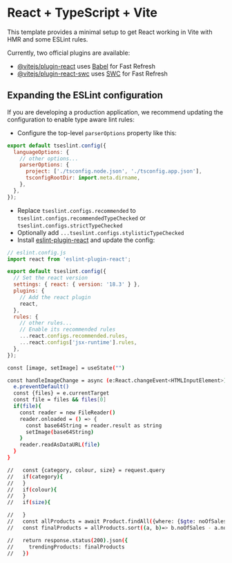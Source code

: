 # React + TypeScript + Vite

This template provides a minimal setup to get React working in Vite with HMR and some ESLint rules.

Currently, two official plugins are available:

- [@vitejs/plugin-react](https://github.com/vitejs/vite-plugin-react/blob/main/packages/plugin-react/README.md) uses [Babel](https://babeljs.io/) for Fast Refresh
- [@vitejs/plugin-react-swc](https://github.com/vitejs/vite-plugin-react-swc) uses [SWC](https://swc.rs/) for Fast Refresh

## Expanding the ESLint configuration

If you are developing a production application, we recommend updating the configuration to enable type aware lint rules:

- Configure the top-level `parserOptions` property like this:

```js
export default tseslint.config({
  languageOptions: {
    // other options...
    parserOptions: {
      project: ['./tsconfig.node.json', './tsconfig.app.json'],
      tsconfigRootDir: import.meta.dirname,
    },
  },
});
```

- Replace `tseslint.configs.recommended` to `tseslint.configs.recommendedTypeChecked` or `tseslint.configs.strictTypeChecked`
- Optionally add `...tseslint.configs.stylisticTypeChecked`
- Install [eslint-plugin-react](https://github.com/jsx-eslint/eslint-plugin-react) and update the config:

```js
// eslint.config.js
import react from 'eslint-plugin-react';

export default tseslint.config({
  // Set the react version
  settings: { react: { version: '18.3' } },
  plugins: {
    // Add the react plugin
    react,
  },
  rules: {
    // other rules...
    // Enable its recommended rules
    ...react.configs.recommended.rules,
    ...react.configs['jsx-runtime'].rules,
  },
});
```

```bash
const [image, setImage] = useState("")

const handleImageChange = async (e:React.changeEvent<HTMLInputElement>) => {
  e.preventDefault()
  const {files} = e.currentTarget
  const file = files && files[0]
  if(file){
    const reader = new FileReader()
    reader.onloaded = () => {
      const base64String = reader.result as string
      setImage(base64String)
    }
    reader.readAsDataURL(file)
  }
}

//   const {category, colour, size} = request.query
//   if(category){
//   }
//   if(colour){
//   }
//   if(size){

//   }
//   const allProducts = await Product.findAll({where: {$gte: noOfSales}})
//   const finalProducts = allProducts.sort((a, b)=> b.noOfSales - a.noOfSales)

//   return response.status(200).json({
//     trendingProducts: finalProducts
//   })
```
